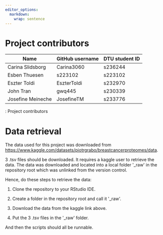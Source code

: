 ```yaml
---
editor_options: 
  markdown: 
    wrap: sentence
---
```


# Project contributors

| Name              | GitHub username | DTU student ID |
|-------------------|-----------------|----------------|
| Carina Slidsborg  | Carina3060      | s236244        |
| Esben Thuesen     | s223102         | s223102        |
| Eszter Toldi      | EszterToldi     | s232970        |
| John Tran         | gwq445          | s230339        |
| Josefine Meineche | JosefineTM      | s233776        |

: Project contributors

# Data retrieval

The data used for this project was downloaded from <https://www.kaggle.com/datasets/piotrgrabo/breastcancerproteomes/data>.

3 .tsv files should be downloaded.
It requires a kaggle user to retrieve the data.
The data was downloaded and located into a local folder '\_raw' in the repository root which was unlinked from the version control.

Hence, do these steps to retrieve the data:

1.  Clone the repository to your RStudio IDE.

2.  Create a folder in the repository root and call it '\_raw'.

3.  Download the data from the kaggle link above.

4.  Put the 3 .tsv files in the '\_raw' folder.

And then the scripts should all be runnable.
